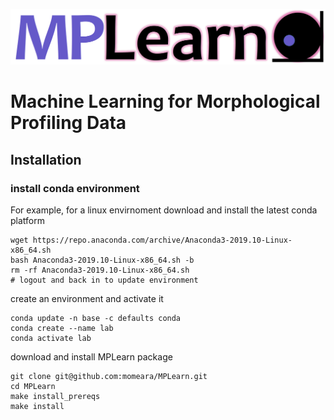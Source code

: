 ![MPLearn Logo](MPLearn_logo.png "")


# Machine Learning for Morphological Profiling Data



## Installation

### install conda environment

For example, for a linux envirnoment download and install the latest conda platform

    wget https://repo.anaconda.com/archive/Anaconda3-2019.10-Linux-x86_64.sh
    bash Anaconda3-2019.10-Linux-x86_64.sh -b
    rm -rf Anaconda3-2019.10-Linux-x86_64.sh
    # logout and back in to update environment

create an environment and activate it

    conda update -n base -c defaults conda
    conda create --name lab
    conda activate lab

download and install MPLearn package

    git clone git@github.com:momeara/MPLearn.git
    cd MPLearn
    make install_prereqs
    make install

